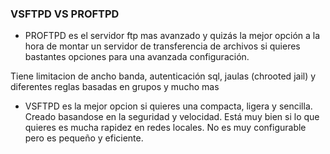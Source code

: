 ### VSFTPD VS PROFTPD

  - PROFTPD es el servidor ftp mas avanzado y quizás la mejor opción a la hora de montar un servidor de transferencia de archivos si quieres bastantes opciones para una avanzada configuración.

Tiene limitacion de ancho banda, autenticación sql, jaulas (chrooted jail) y diferentes reglas basadas en grupos y mucho mas

  - VSFTPD es la mejor opcion si quieres una compacta, ligera y sencilla. Creado basandose en la seguridad y velocidad. Está muy bien si lo que quieres es mucha rapidez en redes locales. No es muy configurable pero es pequeño y eficiente.

